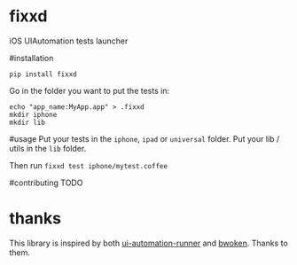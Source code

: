 # fixxd
iOS UIAutomation tests launcher

#installation
```
pip install fixxd
```

Go in the folder you want to put the tests in:
```
echo "app_name:MyApp.app" > .fixxd
mkdir iphone
mkdir lib
```
#usage
Put your tests in the `iphone`, `ipad` or `universal` folder.
Put your lib / utils in the `lib` folder.

Then run `fixxd test iphone/mytest.coffee`

#contributing
TODO

# thanks
This library is inspired by both [ui-automation-runner](https://github.com/idStar/ui-automation-runner/) and [bwoken](https://github.com/bendyworks/bwoken). Thanks to them.
